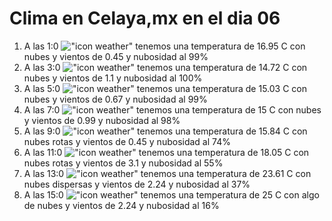 # Clima en Celaya,mx en el dia 06

1. A las 1:0 !["icon weather"](http://openweathermap.org/img/w/04n.png) tenemos una temperatura de 16.95 C con nubes y  vientos de 0.45 y nubosidad al 99%
1. A las 3:0 !["icon weather"](http://openweathermap.org/img/w/04n.png) tenemos una temperatura de 14.72 C con nubes y  vientos de 1.1 y nubosidad al 100%
1. A las 5:0 !["icon weather"](http://openweathermap.org/img/w/04n.png) tenemos una temperatura de 15.03 C con nubes y  vientos de 0.67 y nubosidad al 99%
1. A las 7:0 !["icon weather"](http://openweathermap.org/img/w/04n.png) tenemos una temperatura de 15 C con nubes y  vientos de 0.99 y nubosidad al 98%
1. A las 9:0 !["icon weather"](http://openweathermap.org/img/w/04d.png) tenemos una temperatura de 15.84 C con nubes rotas y  vientos de 0.45 y nubosidad al 74%
1. A las 11:0 !["icon weather"](http://openweathermap.org/img/w/04d.png) tenemos una temperatura de 18.05 C con nubes rotas y  vientos de 3.1 y nubosidad al 55%
1. A las 13:0 !["icon weather"](http://openweathermap.org/img/w/03d.png) tenemos una temperatura de 23.61 C con nubes dispersas y  vientos de 2.24 y nubosidad al 37%
1. A las 15:0 !["icon weather"](http://openweathermap.org/img/w/02d.png) tenemos una temperatura de 25 C con algo de nubes y  vientos de 2.24 y nubosidad al 16%
